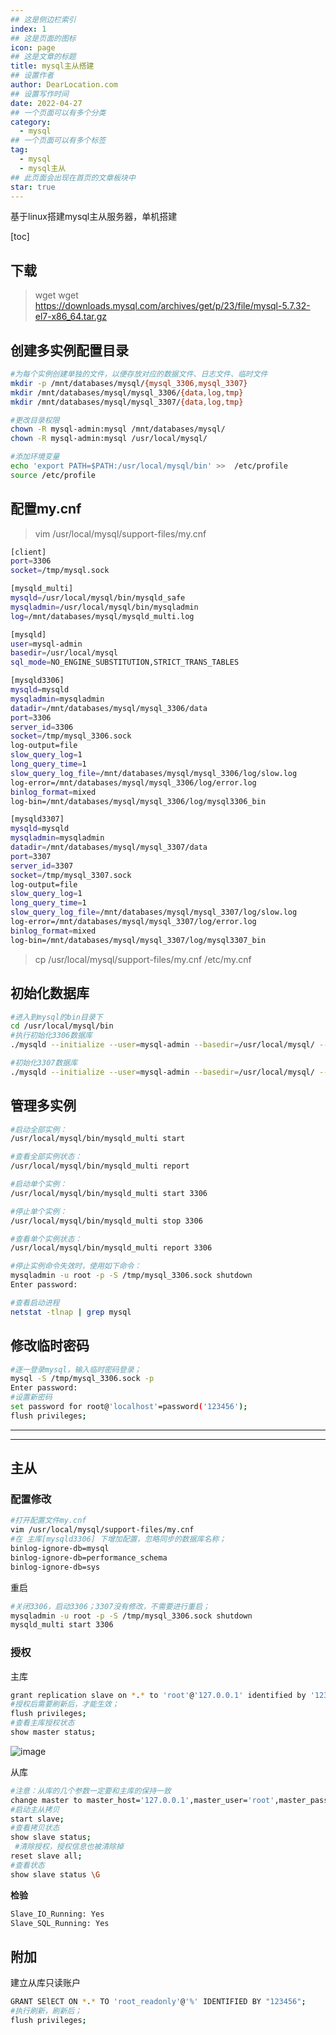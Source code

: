 ```yaml
---
## 这是侧边栏索引
index: 1
## 这是页面的图标
icon: page
## 这是文章的标题
title: mysql主从搭建
## 设置作者
author: DearLocation.com
## 设置写作时间
date: 2022-04-27
## 一个页面可以有多个分类
category:
  - mysql
## 一个页面可以有多个标签
tag:
  - mysql
  - mysql主从
## 此页面会出现在首页的文章板块中
star: true
---
```


基于linux搭建mysql主从服务器，单机搭建

<!-- more -->


[toc]

## 下载


> wget wget https://downloads.mysql.com/archives/get/p/23/file/mysql-5.7.32-el7-x86_64.tar.gz


## 创建多实例配置目录


```bash
#为每个实例创建单独的文件，以便存放对应的数据文件、日志文件、临时文件
mkdir -p /mnt/databases/mysql/{mysql_3306,mysql_3307}
mkdir /mnt/databases/mysql/mysql_3306/{data,log,tmp}
mkdir /mnt/databases/mysql/mysql_3307/{data,log,tmp}

#更改目录权限
chown -R mysql-admin:mysql /mnt/databases/mysql/ 
chown -R mysql-admin:mysql /usr/local/mysql/

#添加环境变量
echo 'export PATH=$PATH:/usr/local/mysql/bin' >>  /etc/profile 
source /etc/profile 
```

## 配置my.cnf

> vim /usr/local/mysql/support-files/my.cnf

```bash
[client]
port=3306
socket=/tmp/mysql.sock

[mysqld_multi]
mysqld=/usr/local/mysql/bin/mysqld_safe
mysqladmin=/usr/local/mysql/bin/mysqladmin
log=/mnt/databases/mysql/mysqld_multi.log

[mysqld]
user=mysql-admin
basedir=/usr/local/mysql
sql_mode=NO_ENGINE_SUBSTITUTION,STRICT_TRANS_TABLES

[mysqld3306]
mysqld=mysqld
mysqladmin=mysqladmin
datadir=/mnt/databases/mysql/mysql_3306/data
port=3306
server_id=3306
socket=/tmp/mysql_3306.sock
log-output=file
slow_query_log=1
long_query_time=1
slow_query_log_file=/mnt/databases/mysql/mysql_3306/log/slow.log
log-error=/mnt/databases/mysql/mysql_3306/log/error.log
binlog_format=mixed
log-bin=/mnt/databases/mysql/mysql_3306/log/mysql3306_bin

[mysqld3307]
mysqld=mysqld
mysqladmin=mysqladmin
datadir=/mnt/databases/mysql/mysql_3307/data
port=3307
server_id=3307
socket=/tmp/mysql_3307.sock
log-output=file
slow_query_log=1
long_query_time=1
slow_query_log_file=/mnt/databases/mysql/mysql_3307/log/slow.log
log-error=/mnt/databases/mysql/mysql_3307/log/error.log
binlog_format=mixed
log-bin=/mnt/databases/mysql/mysql_3307/log/mysql3307_bin
```


> cp /usr/local/mysql/support-files/my.cnf /etc/my.cnf

## 初始化数据库

```bash
#进入到mysql的bin目录下
cd /usr/local/mysql/bin
#执行初始化3306数据库
./mysqld --initialize --user=mysql-admin --basedir=/usr/local/mysql/ --datadir=/mnt/databases/mysql/mysql_3306/data

#初始化3307数据库
./mysqld --initialize --user=mysql-admin --basedir=/usr/local/mysql/ --datadir=/mnt/databases/mysql/mysql_3307/data
```

## 管理多实例

```bash
#启动全部实例：
/usr/local/mysql/bin/mysqld_multi start

#查看全部实例状态：
/usr/local/mysql/bin/mysqld_multi report 

#启动单个实例：
/usr/local/mysql/bin/mysqld_multi start 3306 

#停止单个实例：
/usr/local/mysql/bin/mysqld_multi stop 3306 

#查看单个实例状态：
/usr/local/mysql/bin/mysqld_multi report 3306 

#停止实例命令失效时，使用如下命令：
mysqladmin -u root -p -S /tmp/mysql_3306.sock shutdown
Enter password:

#查看启动进程
netstat -tlnap | grep mysql
```

## 修改临时密码

```bash
#逐一登录mysql，输入临时密码登录；
mysql -S /tmp/mysql_3306.sock -p
Enter password:
#设置新密码
set password for root@'localhost'=password('123456'); 
flush privileges; 
```

---

---

## 主从

### 配置修改

```bash
#打开配置文件my.cnf
vim /usr/local/mysql/support-files/my.cnf
#在 主库[mysqld3306] 下增加配置，忽略同步的数据库名称；
binlog-ignore-db=mysql
binlog-ignore-db=performance_schema
binlog-ignore-db=sys
```

重启

```bash
#关闭3306，启动3306；3307没有修改，不需要进行重启；
mysqladmin -u root -p -S /tmp/mysql_3306.sock shutdown
mysqld_multi start 3306
```

### 授权

主库

```bash
grant replication slave on *.* to 'root'@'127.0.0.1' identified by '123456';
#授权后需要刷新后，才能生效；
flush privileges; 
#查看主库授权状态
show master status; 
```

![image](https://tva1.sinaimg.cn/large/007F3CC8ly1h1oaj3c3y7j30nr0nx7pp.jpg)

从库

```bash
#注意：从库的几个参数一定要和主库的保持一致
change master to master_host='127.0.0.1',master_user='root',master_password='123456',master_log_file='mysql3306-bin.000006',master_log_pos=597;
#启动主从拷贝
start slave; 
#查看拷贝状态
show slave status;
 #清除授权，授权信息也被清除掉
reset slave all;
#查看状态
show slave status \G
```

**检验**

```bash
Slave_IO_Running: Yes
Slave_SQL_Running: Yes
```

## 附加

建立从库只读账户

```bash
GRANT SElECT ON *.* TO 'root_readonly'@'%' IDENTIFIED BY "123456";
#执行刷新，刷新后；
flush privileges;
```
